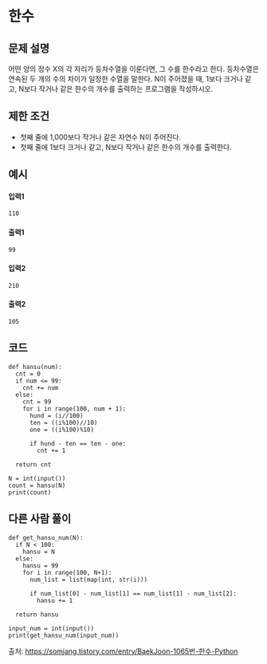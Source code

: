 # 한수

## 문제 설명
어떤 양의 정수 X의 각 자리가 등차수열을 이룬다면, 그 수를 한수라고 한다. 등차수열은 연속된 두 개의 수의 차이가 일정한 수열을 말한다. N이 주어졌을 때, 1보다 크거나 같고, N보다 작거나 같은 한수의 개수를 출력하는 프로그램을 작성하시오. 

## 제한 조건
* 첫째 줄에 1,000보다 작거나 같은 자연수 N이 주어진다.
* 첫째 줄에 1보다 크거나 같고, N보다 작거나 같은 한수의 개수를 출력한다.

## 예시
#### 입력1
```
110
```

#### 출력1
```
99
```

#### 입력2
```
210
```

#### 출력2
```
105
```

## 코드
```
def hansu(num):
  cnt = 0
  if num <= 99:
    cnt += num
  else:
    cnt = 99
    for i in range(100, num + 1):
      hund = (i//100)
      ten = ((i%100)//10)
      one = ((i%100)%10)

      if hund - ten == ten - one:
        cnt += 1

  return cnt

N = int(input())
count = hansu(N)
print(count)
```

## 다른 사람 풀이
```
def get_hansu_num(N): 
  if N < 100: 
    hansu = N 
  else: 
    hansu = 99 
    for i in range(100, N+1):       
      num_list = list(map(int, str(i))) 

      if num_list[0] - num_list[1] == num_list[1] - num_list[2]: 
        hansu += 1 
  
  return hansu

input_num = int(input()) 
print(get_hansu_num(input_num))
```
출처: https://somjang.tistory.com/entry/BaekJoon-1065번-한수-Python 

